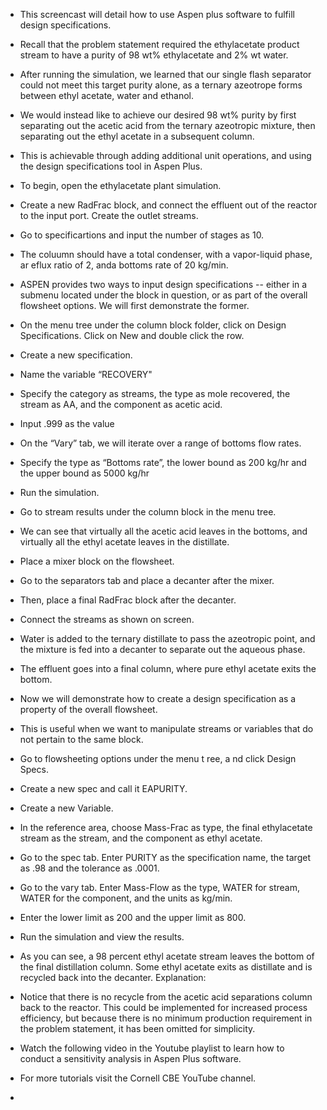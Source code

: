- This screencast will detail how to use Aspen plus software to fulfill design specifications.
- Recall that the problem statement required the ethylacetate product stream to have a purity of 98 wt% ethylacetate and 2% wt water.
- After running the simulation, we learned that our single flash separator could not meet this target purity alone, as a ternary azeotrope forms
between ethyl acetate, water and ethanol.
- We would instead like to achieve our desired 98 wt% purity by first separating out the acetic acid from the ternary azeotropic mixture,
then separating out the ethyl acetate in a subsequent column.
- This is achievable through adding additional unit operations, and using the design specifications tool in Aspen Plus. 
- To begin, open the ethylacetate plant simulation.
- Create a new RadFrac block, and connect the effluent out of the reactor to the input port. Create the outlet streams.
- Go to specificartions and input the number of stages as 10.
- The coluumn should have a total condenser, with a vapor-liquid phase, ar eflux ratio of 2, anda bottoms rate of 20 kg/min.
- ASPEN provides two ways to input design specifications -- either in a submenu located under the block in question,
or as part of the overall flowsheet options. We will first demonstrate the former.
- On the menu tree under the column block folder, click on Design Specifications. Click on New and double click the row.
- Create a new specification.
- Name the variable “RECOVERY"
- Specify the category as streams, the type as mole recovered, the stream as AA, and the component as acetic acid.
- Input .999 as the value
- On the “Vary” tab, we will iterate over a range of bottoms flow rates.
- Specify the type as “Bottoms rate”, the lower bound as 200 kg/hr and the upper bound as 5000 kg/hr
- Run the simulation.
- Go to stream results under the column  block in  the menu tree.
- We can see that virtually all the acetic acid leaves in the bottoms, and virtually all the ethyl acetate  leaves in the distillate.

- Place a mixer block on the flowsheet. 
- Go to the separators tab and place a decanter after the mixer.
- Then, place a final RadFrac block after the decanter.
- Connect the streams as shown on screen.
- Water is added to the ternary distillate to pass the azeotropic point, and the mixture is fed into a decanter to separate out the aqueous phase.
- The effluent goes into a final column, where pure ethyl acetate exits the bottom.

- Now we will demonstrate how to create a design specification as a property of the overall flowsheet.
- This is useful when we want to manipulate streams or variables that do not pertain to the same block.
- Go to flowsheeting options under the  menu t ree, a nd  click Design  Specs.
- Create a new spec and call it EAPURITY.
- Create a new Variable. 
- In the reference area, choose Mass-Frac as type, the final ethylacetate stream as the stream, and the component as
ethyl acetate.
- Go to the spec tab. Enter PURITY as the specification name, the target as .98 and the tolerance as .0001.
- Go to the vary tab. Enter  Mass-Flow as the type, WATER for stream, WATER  for the component, and the units as  kg/min.
- Enter  the  lower limit as 200  and the  upper limit as 800.
- Run the simulation and view the results.
- As you can see, a 98 percent ethyl acetate stream leaves the bottom of the final distillation column. Some ethyl acetate exits as distillate and is recycled back into the decanter.
Explanation:

- Notice that there is no recycle from the acetic acid separations column back to the reactor. This could be implemented
for increased process efficiency, but because there is no minimum production requirement in the problem statement,
it has been omitted for simplicity.

- Watch the following video in the Youtube playlist to learn how to conduct a sensitivity analysis in  Aspen Plus software.
- For more tutorials visit the Cornell CBE YouTube channel.
- 